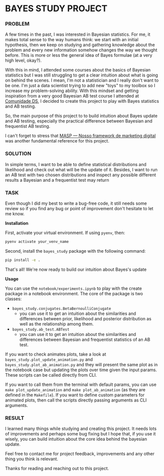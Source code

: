 # BAYES STUDY PROJECT

### PROBLEM

A few times in the past, I was interested in Bayesian statistics. For me, it makes total sense to the way humans think: we start with an initial hypothesis, then we keep on studying and gathering knowledge about the problem and every new information somehow changes the way we thought before. This is more or less the general idea of Bayes formulae (at a very high level, okay?).

With this in mind, I attended some courses about the basics of Bayesian statistics but I was still struggling to get a clear intuition about what is going on behind the scenes. I mean, I'm not a statistician and I really don't want to be one. I'm just a data scientist trying to add new "toys" to my toolbox so I increase my problem-solving ability. With this mindset and getting inspiration from a very good Bayesian AB test course I attended at [Comunidade DS](https://www.comunidadeds.com/), I decided to create this project to play with Bayes statistics and AB testing.

So, the main purpose of this project to to build intuition about Bayes update and AB testing, especially the practical difference between Bayesian and frequentist AB testing.

I can't forget to stress that [MASP — Nosso framework de marketing digital](https://medium.com/loftbr/masp-nosso-framework-de-marketing-digital-3ec46bfc2f96) was another fundamental reference for this project.

### SOLUTION

In simple terms, I want to be able to define statistical distributions and likelihood and check out what will be the update of it. Besides, I want to run an AB test with two chosen distributions and inspect any possible different results a Bayesian and a frequentist test may return

### TASK

Even though I did my best to write a bug-free code, it still needs some review so if you find any bug or point of improvement don't hesitate to let me know.

**Installation**

First, activate your virtual environment. If using `pyenv`, then: 
```bash
pyenv activate your_venv_name
```

Second, install the `bayes_study` package with the following command:
```bash
pip install -e .
```
That's all! We're now ready to build our intuition about Bayes's update

**Usage**

You can use the `notebook/experiments.ipynb` to play with the create package in a notebook environment. The core of the package is two classes: 
- `bayes_study.conjugates.BetaBernoulliConjugate`
    - you can use it to get an intuition about the similarities and differences between prior, likelihood and posterior distribution as well as the relationship among them.
- `bayes_study.ab_test.ABTest`
    - you can use it to get an intuition about the similarities and differences between Bayesian and frequentist statistics of an AB test.

If you want to check animates plots, take a look at `bayes_study.plot_update_animation.py` and `bayes_study.plot_ab_animation.py` and they will present the same plot as in the notebook case but updating the plots over time given the input params. These scripts can be called directly from CLI. 

If you want to call them from the terminal with default params, you can use `make plot_update_animation` and `make plot_ab_animation` (as they are defined in the `Makefile`). If you want to define custom parameters for animated plots, then call the scripts directly passing arguments as CLI arguments.

### RESULT

I learned many things while studying and creating this project. It needs lots of improvements and perhaps some bug fixing but I hope that, if you use it wisely, you can build intuition about the core idea behind the bayesian update.

Feel free to contact me for project feedback, improvements and any other thing you think is relevant.

Thanks for reading and reaching out to this project.




